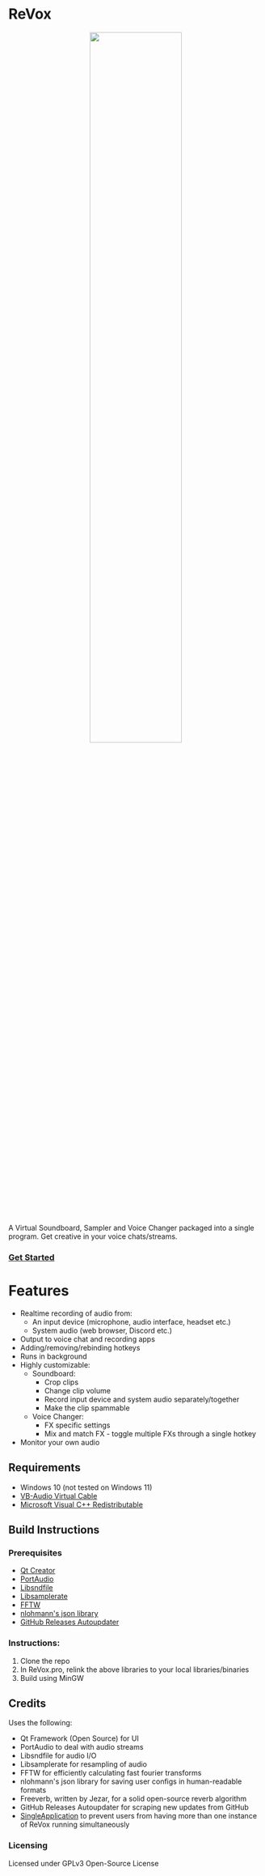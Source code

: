 # ReVox
<p align="center"><image src="https://github.com/onglez/ReVox/blob/master/images/intro.gif" width="60%"></image></p>

A Virtual Soundboard, Sampler and Voice Changer packaged into a single program. Get creative in your voice chats/streams.

### [Get Started](https://github.com/onglez/ReVox/wiki/Installation)

# Features
  - Realtime recording of audio from:
    - An input device (microphone, audio interface, headset etc.)
    - System audio (web browser, Discord etc.)
  - Output to voice chat and recording apps
  - Adding/removing/rebinding hotkeys
  - Runs in background
  - Highly customizable:
    - Soundboard:
      - Crop clips
      - Change clip volume
      - Record input device and system audio separately/together
      - Make the clip spammable
    - Voice Changer:
      - FX specific settings
      - Mix and match FX - toggle multiple FXs through a single hotkey
  - Monitor your own audio

## Requirements
  - Windows 10 (not tested on Windows 11)
  - [VB-Audio Virtual Cable](https://vb-audio.com/Cable/)
  - [Microsoft Visual C++ Redistributable](https://aka.ms/vs/17/release/vc_redist.x64.exe)

## Build Instructions
### Prerequisites
  - [Qt Creator](https://qt.io)
  - [PortAudio](https://github.com/PortAudio/portaudio/)
  - [Libsndfile](https://github.com/libsndfile/libsndfile/)
  - [Libsamplerate](https://github.com/libsndfile/libsamplerate)
  - [FFTW](https://www.fftw.org/)
  - [nlohmann's json library](https://github.com/nlohmann/json)
  - [GitHub Releases Autoupdater](https://github.com/VioletGiraffe/github-releases-autoupdater)
### Instructions:
1. Clone the repo
2. In ReVox.pro, relink the above libraries to your local libraries/binaries
3. Build using MinGW

## Credits
Uses the following:
  - Qt Framework (Open Source) for UI
  - PortAudio to deal with audio streams
  - Libsndfile for audio I/O
  - Libsamplerate for resampling of audio
  - FFTW for efficiently calculating fast fourier transforms
  - nlohmann's json library for saving user configs in human-readable formats
  - Freeverb, written by Jezar, for a solid open-source reverb algorithm
  - GitHub Releases Autoupdater for scraping new updates from GitHub
  - [SingleApplication](https://github.com/itay-grudev/SingleApplication) to prevent users from having more than one instance of ReVox running simultaneously
  
### Licensing
Licensed under GPLv3 Open-Source License
